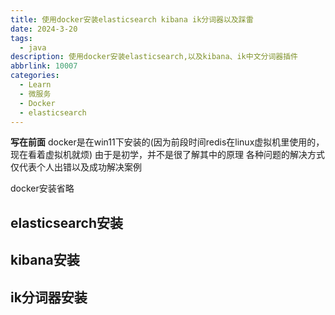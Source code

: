 ```yaml
---
title: 使用docker安装elasticsearch kibana ik分词器以及踩雷
date: 2024-3-20
tags:
  - java
description: 使用docker安装elasticsearch,以及kibana、ik中文分词器插件
abbrlink: 10007
categories: 
  - Learn
  - 微服务
  - Docker
  - elasticsearch
---
```


**写在前面**
docker是在win11下安装的(因为前段时间redis在linux虚拟机里使用的，现在看着虚拟机就烦)
由于是初学，并不是很了解其中的原理
各种问题的解决方式仅代表个人出错以及成功解决案例

docker安装省略

## elasticsearch安装

## kibana安装

## ik分词器安装
